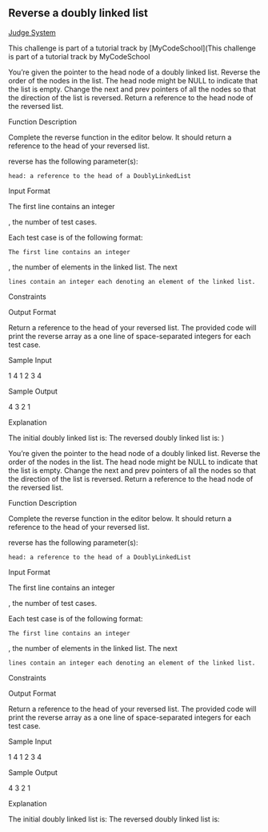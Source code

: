 ## Reverse a doubly linked list

[Judge System](https://www.hackerrank.com/challenges/reverse-a-doubly-linked-list/problem)

This challenge is part of a tutorial track by [MyCodeSchool](This challenge is part of a tutorial track by MyCodeSchool

You’re given the pointer to the head node of a doubly linked list. Reverse the order of the nodes in the list. The head node might be NULL to indicate that the list is empty. Change the next and prev pointers of all the nodes so that the direction of the list is reversed. Return a reference to the head node of the reversed list.

Function Description

Complete the reverse function in the editor below. It should return a reference to the head of your reversed list.

reverse has the following parameter(s):

    head: a reference to the head of a DoublyLinkedList

Input Format

The first line contains an integer

, the number of test cases.

Each test case is of the following format:

    The first line contains an integer 

, the number of elements in the linked list.
The next

    lines contain an integer each denoting an element of the linked list.

Constraints

Output Format

Return a reference to the head of your reversed list. The provided code will print the reverse array as a one line of space-separated integers for each test case.

Sample Input

1
4
1
2
3
4

Sample Output

4 3 2 1 

Explanation

The initial doubly linked list is:
The reversed doubly linked list is: )

You’re given the pointer to the head node of a doubly linked list. Reverse the order of the nodes in the list. The head node might be NULL to indicate that the list is empty. Change the next and prev pointers of all the nodes so that the direction of the list is reversed. Return a reference to the head node of the reversed list.

Function Description

Complete the reverse function in the editor below. It should return a reference to the head of your reversed list.

reverse has the following parameter(s):

    head: a reference to the head of a DoublyLinkedList

Input Format

The first line contains an integer

, the number of test cases.

Each test case is of the following format:

    The first line contains an integer 

, the number of elements in the linked list.
The next

    lines contain an integer each denoting an element of the linked list.

Constraints

Output Format

Return a reference to the head of your reversed list. The provided code will print the reverse array as a one line of space-separated integers for each test case.

Sample Input

1
4
1
2
3
4

Sample Output

4 3 2 1 

Explanation

The initial doubly linked list is:
The reversed doubly linked list is: 
